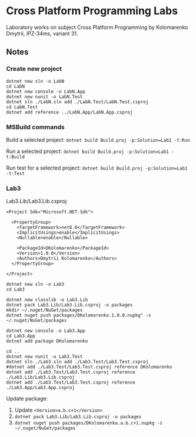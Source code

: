 # Cross Platform Programming Labs

Laboratory works on subject Cross Platform Programming by Kolomarenko Dmytrii,
IPZ-34ms, variant 31.

## Notes
### Create new project
```
dotnet new sln -o LabN
cd LabN
dotnet new console -o LabN.App
dotnet new nunit -o LabN.Test
dotnet sln ./LabN.sln add ./LabN.Test/LabN.Test.csproj
cd LabN.Test
dotnet add reference ../LabN.App/LabN.App.csproj

```

### MSBuild commands
Build a selected project: `dotnet build Build.proj -p:Solution=Lab1 -t:Run`

Run a selected project: `dotnet build Build.proj -p:Solution=Lab1 -t:Build`

Run test for a selected project: `dotnet build Build.proj -p:Solution=Lab1 -t:Test`

### Lab3
Lab3.Lib/Lab3.Lib.csproj:
```
<Project Sdk="Microsoft.NET.Sdk">

  <PropertyGroup>
    <TargetFramework>net8.0</TargetFramework>
    <ImplicitUsings>enable</ImplicitUsings>
    <Nullable>enable</Nullable>

    <PackageId>DKolomarenko</PackageId>
    <Version>1.0.0</Version>
    <Authors>Dmytrii Kolomarenko</Authors>
  </PropertyGroup>

</Project>
```

```
dotnet new sln -o Lab3
cd Lab3

dotnet new classlib -o Lab3.Lib
dotnet pack Lab3.Lib/Lab3.Lib.csproj -o packages
mkdir ~/.nuget/NuGet/packages
dotnet nuget push packages/DKolomarenko.1.0.0.nupkg" -s ~/.nuget/NuGet/packages

dotnet new console -o Lab3.App
cd Lab3.App
dotnet add package DKolomarenko

cd ..
dotnet new nunit -o Lab3.Test
dotnet sln ./Lab3.sln add ./Lab3.Test/Lab3.Test.csproj
#dotnet add ./Lab3.Test/Lab3.Test.csproj reference DKolomarenko
dotnet add ./Lab3.Test/Lab3.Test.csproj reference ./Lab3.Lib/Lab3.Lib.csproj
dotnet add ./Lab3.Test/Lab3.Test.csproj reference ./Lab3.App/Lab3.App.csproj
```

Update package:
1. Update `<Version>a.b.c+1</Version>`
2. `dotnet pack Lab3.Lib/Lab3.Lib.csproj -o packages`
2. `dotnet nuget push packages/DKolomarenko.a.b.c+1.nupkg -s ~/.nuget/NuGet/packages`
